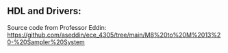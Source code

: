 ## HDL and Drivers:
Source code from Professor Eddin: https://github.com/aseddin/ece_4305/tree/main/M8%20to%20M%2013%20-%20Sampler%20System